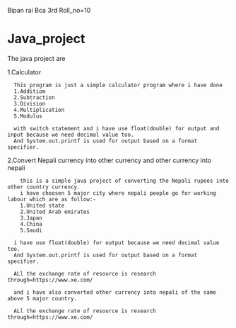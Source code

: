 Bipan rai
Bca 3rd 
Roll_no=10


# Java_project
The java project are

1.Calculator
    
      This program is just a simple calculator program where i have done 
      1.Additiom
      2.Subtraction
      3.Division 
      4.Multiplication
      5.Modulus

      with switch statement and i have use float(double) for output and input because we need decimal value too.
      And System.out.printf is used for output based on a format specifier.

2.Convert Nepali currency into other currency and other currency into nepali
       
        this is a simple java project of converting the Nepali rupees into other country currency.
        i have choosen 5 major city where nepali people go for working labour which are as follow:-
        1.United state
        2.United Arab emirates
        3.Japan
        4.China
        5.Saudi

      i have use float(double) for output because we need decimal value too.
      And System.out.printf is used for output based on a format specifier.

      ALl the exchange rate of resource is research  through=https://www.xe.com/

      and i have also converted other currency into nepali of the same above 5 major country.

      ALl the exchange rate of resource is research through=https://www.xe.com/
